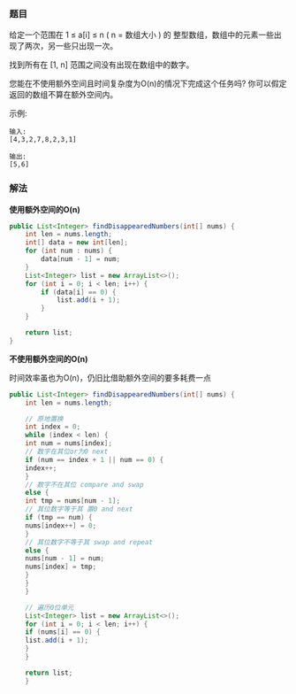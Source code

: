 ### 题目

给定一个范围在 1 ≤ a[i] ≤ n ( n = 数组大小 ) 的 整型数组，数组中的元素一些出现了两次，另一些只出现一次。

找到所有在 [1, n] 范围之间没有出现在数组中的数字。

您能在不使用额外空间且时间复杂度为O(n)的情况下完成这个任务吗? 你可以假定返回的数组不算在额外空间内。

示例:

```
输入:
[4,3,2,7,8,2,3,1]

输出:
[5,6]
```

### 解法

**使用额外空间的O(n)**

```Java
public List<Integer> findDisappearedNumbers(int[] nums) {
    int len = nums.length;
    int[] data = new int[len];
    for (int num : nums) {
        data[num - 1] = num;
    }
    List<Integer> list = new ArrayList<>();
    for (int i = 0; i < len; i++) {
        if (data[i] == 0) {
            list.add(i + 1);
        }
    }

    return list;
}
```


**不使用额外空间的O(n)**

时间效率虽也为O(n)，仍旧比借助额外空间的要多耗费一点

```Java
public List<Integer> findDisappearedNumbers(int[] nums) {
    int len = nums.length;

    // 原地置换
    int index = 0;
    while (index < len) {
    int num = nums[index];
    // 数字在其位or为0 next
    if (num == index + 1 || num == 0) {
    index++;
    }
    // 数字不在其位 compare and swap
    else {
    int tmp = nums[num - 1];
    // 其位数字等于其 置0 and next
    if (tmp == num) {
    nums[index++] = 0;
    }
    // 其位数字不等于其 swap and repeat
    else {
    nums[num - 1] = num;
    nums[index] = tmp;
    }
    }
    }

    // 遍历0位单元
    List<Integer> list = new ArrayList<>();
    for (int i = 0; i < len; i++) {
    if (nums[i] == 0) {
    list.add(i + 1);
    }
    }

    return list;
    }
```